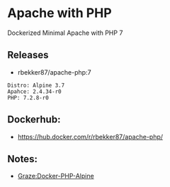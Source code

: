 # Apache with PHP

Dockerized Minimal Apache with PHP 7

## Releases

- rbekker87/apache-php:7

```
Distro: Alpine 3.7
Apahce: 2.4.34-r0
PHP: 7.2.8-r0
```

## Dockerhub:

- https://hub.docker.com/r/rbekker87/apache-php/

## Notes:

- [Graze:Docker-PHP-Alpine](https://github.com/graze/docker-php-alpine/tree/master/7.2)
